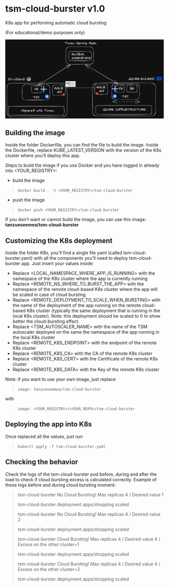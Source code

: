 # tsm-cloud-burster v1.0

K8s app for performing automatic cloud bursting

(For educational/demo purposes only)


![alt](https://github.com/kubeages/tsm-cloud-burster/blob/main/automatic-cloud-bursting.png)

## Building the image

Inside the folder Dockerfile, you can find the file to build the image. Inside the Dockerfile, replace KUBE_LATEST_VERSION with the version of the K8s cluster where you'll deploy this app.

Steps to build the image if you use Docker and you have logged in already into <YOUR_REGISTRY>:

- build the image

> `docker build . -t <YOUR_REGISTRY>/tsm-cloud-burster`

- push the image

> `docker push <YOUR_REGISTRY>/tsm-cloud-burster`


If you don't want or cannot build the image, you can use this image:
**tanzueseemea/tsm-cloud-burster**


## Customizing the K8s deployment

Inside the folder K8s, you'll find a single file yaml (called tsm-cloud-burster.yaml) with all the components you'll need to deploy tsm-cloud-burster app. Just insert your values inside:
- Replace <LOCAL_NAMESPACE_WHERE_APP_IS_RUNNING> with the namespace of the K8s cluster where the app is currently running
- Replace <REMOTE_NS_WHERE_TO_BURST_THE_APP> with the namespace of the remote cloud-based K8s cluster where the app will be scaled in case of cloud bursting
- Replace <REMOTE_DEPLOYMENT_TO_SCALE_WHEN_BURSTING> with the name of the deployment of the app running on the remote cloud-based K8s cluster (typically the same deployment that is running in the local K8s cluster). Note: this deployment should be scaled to 0 to show better the cloud-bursting effect.
- Replace <TSM_AUTOSCALER_NAME> with the name of the TSM autoscaler deployed on the same the namespace of the app running in the local K8s cluster
- Replace <REMOTE_K8S_ENDPOINT> with the endpoint of the remote K8s cluster
- Replace <REMOTE_K8S_CA> with the CA of the remote K8s cluster
- Replace <REMOTE_K8S_CERT> with the Certificate of the remote K8s cluster
- Replace <REMOTE_K8S_DATA> with the Key of the remote K8s cluster

Note: if you want to use your own image, just replace 

> `image: tanzueseemea/tsm-cloud-burster`

with

> `image: <YOUR_REGISTRY>/<YOUR_REPO>/tsm-cloud-burster`

## Deploying the app into K8s

Once replaced all the values, just run:

> `kubectl apply -f tsm-cloud-burster.yaml`


## Checking the behavior

Check the logs of the tsm-cloud-burster pod before, during and after the load to check if cloud bursting excess is calculated correctly. Example of these logs before and during cloud bursting moment:

> tsm-cloud-burster No Cloud Bursting! Max replicas 4 / Desired value 1
> 
> tsm-cloud-burster deployment.apps/shopping scaled
> 
> tsm-cloud-burster No Cloud Bursting! Max replicas 4 / Desired value 2
> 
> tsm-cloud-burster deployment.apps/shopping scaled
>
> tsm-cloud-burster  Cloud Bursting! Max replicas 4 / Desired value 4 / Excess on the other cluster=1
>
> tsm-cloud-burster  deployment.apps/shopping scaled
>
> tsm-cloud-burster  Cloud Bursting! Max replicas 4 / Desired value 4 / Excess on the other cluster=2
>
> tsm-cloud-burster  deployment.apps/shopping scaled

